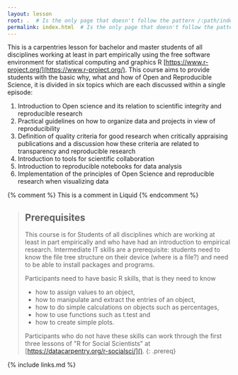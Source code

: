 ```yaml
---
layout: lesson
root: .  # Is the only page that doesn't follow the pattern /:path/index.html
permalink: index.html  # Is the only page that doesn't follow the pattern /:path/index.html
---
```

This is a carpentries lesson for bachelor and master students of all disciplines working at least in part empirically using the free software environment for statistical computing and graphics R [https://www.r-project.org/](https://www.r-project.org/). This course aims to provide students with the basic why, what and how of Open and Reproducible Science, it is divided in six topics which are each discussed within a single episode:

1. Introduction to Open science and its relation to scientific integrity and reproducible research
2. Practical guidelines on how to organize data and projects in view of reproducibility
3. Definition of quality criteria for good research when critically appraising publications and a discussion how these criteria are related to transparency and reproducible research
4. Introduction to tools for scientific collaboration
5. Introduction to reproducible notebooks for data analysis
6. Implementation of the principles of Open Science and reproducible research when visualizing data

<!-- this is an html comment -->

{% comment %} This is a comment in Liquid {% endcomment %}

> ## Prerequisites
> This course is for Students of all disciplines which are working at least in part empirically and who have had an introduction to empirical research. Intermediate IT skills are a prerequisite: students need to know the file tree structure on their device (where is a file?) and need to be able to install packages and programs. 
>
>
> Participants need to have basic R skills, that is they need to know 
> - how to assign values to an object, 
> - how to manipulate and extract the entries of an object, 
> - how to do simple calculations on objects such as percentages, 
> - how to use functions such as t.test and 
> - how to create simple plots. 
>
>
>Participants who do not have these skills can work through the first three lessons of "R for Social Scientists" at [https://datacarpentry.org/r-socialsci/]().
{: .prereq}

{% include links.md %}
